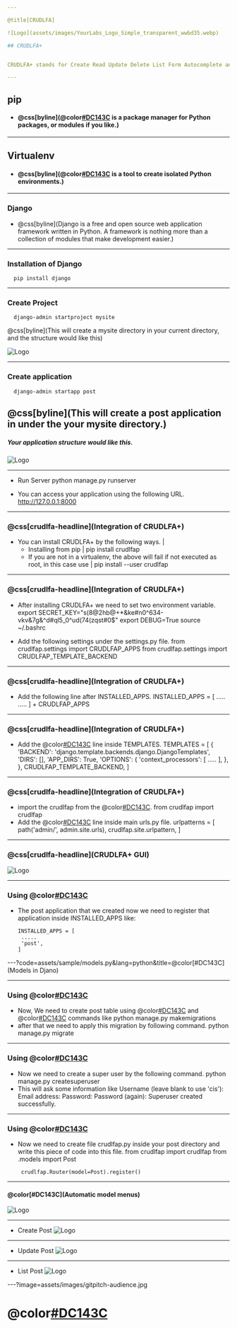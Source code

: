 ```yaml
---

@title[CRUDLFA]

![Logo](assets/images/YourLabs_Logo_Simple_transparent_wwbd35.webp)

## CRUDLFA+


CRUDLFA+ stands for Create Read Update Delete List Form Autocomplete and more.

---
```


## pip
-	#### @css[byline](@color[#DC143C](pip) is a package manager for Python packages, or modules if you like.)
---

## Virtualenv
-	#### @css[byline](@color[#DC143C](virtualenv) is a tool to create isolated Python environments.)

---
### Django
-	@css[byline](Django is a free and open source web application framework written in Python. A framework is nothing more than a collection of modules that make development easier.)

---

### Installation of Django
	  pip install django

---
### Create Project
	  django-admin startproject mysite

@css[byline](This will create a mysite directory in your current directory, and the structure would like this)

![Logo](assets/images/dir_str.jpeg)

---
### Create application
	  django-admin startapp post

@css[byline](This will create a post application in under the your mysite directory.)
---
#####	Your application structure would like this.
![Logo](assets/images/dir_str_1.png)

---
- Run Server
	  python manage.py runserver

- You can access your application using the following URL.
	  http://127.0.0.1:8000

---
### @css[crudlfa-headline](Integration of CRUDLFA+)

- You can install CRUDLFA+ by the following ways. |
	- Installing from pip |
		  pip install crudlfap
	- If you are not in a virtualenv, the above will fail if not executed as root, in this case use |
		  pip install --user crudlfap
---

### @css[crudlfa-headline](Integration of CRUDLFA+)
- After installing CRUDLFA+ we need to set two environment variable.
	  export SECRET_KEY="s(8@2hb@+*&ke#n0^634-vkv&7g&^d#ql5_0^ud(74(zqst#0$"
	  export DEBUG=True
	  source ~/.bashrc

- Add the following settings under the settings.py file.
	  from crudlfap.settings import CRUDLFAP_APPS
	  from crudlfap.settings import CRUDLFAP_TEMPLATE_BACKEND
---

### @css[crudlfa-headline](Integration of CRUDLFA+)

- Add the following line after INSTALLED_APPS.
	  INSTALLED_APPS = [
	  	.....
	  	.....
	  ] + CRUDLFAP_APPS
---
### @css[crudlfa-headline](Integration of CRUDLFA+)
- Add the @color[#DC143C](CRUDLFAP_TEMPLATE_BACKEND) line inside TEMPLATES.
	  TEMPLATES = [
	      {
	          'BACKEND': 'django.template.backends.django.DjangoTemplates',
	          'DIRS': [],
	          'APP_DIRS': True,
	          'OPTIONS': {
	              'context_processors': [
	              	.....
	              ],
	          },
	      },
	      CRUDLFAP_TEMPLATE_BACKEND,
	  ]

---
### @css[crudlfa-headline](Integration of CRUDLFA+)
- import the crudlfap from the @color[#DC143C](crudlfap).
	  from crudlfap import crudlfap
- Add the @color[#DC143C](crudlfap.site.urlpattern) line inside main urls.py file.
	  urlpatterns = [
	      path('admin/', admin.site.urls),
	      crudlfap.site.urlpattern,
	  ]
---
### @css[crudlfa-headline](CRUDLFA+ GUI)
![Logo](assets/images/CRUDFLAP_HOME.png)

---
### Using @color[#DC143C](CRUDLFA+)
-  The post application that we created now we need to register that application inside INSTALLED_APPS like:

	   INSTALLED_APPS = [
	  	.....
	  	'post',
	   ]
---?code=assets/sample/models.py&lang=python&title=@color[#DC143C](Models in Djano)

---
### Using @color[#DC143C](CRUDLFA+)
-  Now, We need to create post table using @color[#DC143C](makemigrations) and @color[#DC143C](migrate) commands like
	   python manage.py makemigrations
- after that we need to apply this migration by following command.
	   python manage.py migrate

---
### Using @color[#DC143C](CRUDLFA+)
- Now we need to create a super user by the following command.
	   python manage.py createsuperuser
- This will ask some information like
	   Username (leave blank to use 'cis'):
	   Email address:
	   Password:
	   Password (again):
       Superuser created successfully.

---
### Using @color[#DC143C](CRUDLFA+)
- Now we need to create file crudlfap.py inside your post directory and write this piece of code into this file.
	   from crudlfap import crudlfap
	   from .models import Post

	   crudlfap.Router(model=Post).register()

---
#### @color[#DC143C](Automatic model menus)
![Logo](assets/images/post_menu.png)

---
- Create Post
![Logo](assets/images/Post_create.png)

---
- Update Post
![Logo](assets/images/update_post.png)

---
- List Post
![Logo](assets/images/post_list.png)

---?image=assets/images/gitpitch-audience.jpg
# @color[#DC143C](Thank-You)
